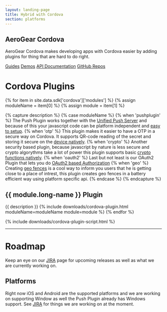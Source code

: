 ```yaml
---
layout: landing-page
title: Hybrid with Cordova
section: platforms
---
```


<article class="push">

  <h1><i class="fa fa-android"></i> AeroGear Cordova</h1>
  <p class="alt">AeroGear Cordova makes developing apps with Cordova easier by adding plugins for thing that are hard to do right.</p>

  <p>
    <a href="/getstarted/guides/" class="btn btn-primary"><i class="fa fa-book"></i> Guides</a>
    <a href="/getstarted/demos/#cordova" class="btn btn-primary"><i class="fa fa-cogs"></i> Demos</a>
    <a href="http://localhost:4000/docs/specs/aerogear-cordova/" class="btn btn-primary"><i class="fa fa-file-text-o"></i> API Documentation</a>
    <a href="https://github.com/aerogear/?query=cordova" class="btn btn-primary"><i class="fa fa-github-alt"></i> GitHub Repos</a>
  </p>

</article><!-- feature -->

# Cordova Plugins

{% for item in site.data.sdk['cordova']['modules'] %}
{% assign moduleName = item[0] %}
{% assign module = item[1] %}

<!-- CAPTURE DESCRIPTION -->
{% capture description %}
{% case moduleName %}
{% when 'pushplugin' %}
The Push Plugin works together with the [Unified Push Server](/docs/unifiedpush/) and because of this your javascript code can be
platform independent and [easy to setup](/docs/guides/aerogear-cordova/AerogearCordovaPush/).
{% when 'otp' %}
This plugin makes it easier to have a OTP in a secure way on Cordova. It supports QR-code reading of the secret and storing it secure on the [device natively](/docs/guides/aerogear-cordova/AerogearCordovaOTP/).
{% when 'crypto' %}
Another security based plugin, because javascript by nature is less secure and crypto algorythms take a lot of power this plugin supports basic [crypto functions natively](/docs/guides/aerogear-cordova/AerogearCordovaCrypto/).
{% when 'oauth2' %}
Last but not least is our OAuth2 Plugin that lets you do [OAuth2 based Authorization](https://github.com/aerogear/aerogear-oauth2-cordova)
{% when 'geo' %}
Creating [geo fences](/docs/specs/aerogear-cordova/geofencing.html) is a cool way to inform you users that he is getting close to a place of intrest, this plugin creates geo fences in a battery efficient way using platform specific api.
{% endcase %}
{% endcapture %}
<!-- END DESCRIPTION -->

## <i class="fa {{ site.data.modules[module.module]['icon'] }}"></i> {{ module.long-name }} Plugin
{{ description }}
{% include downloads/cordova-plugin.html moduleName=moduleName module=module %}
{% endfor %}

{% include downloads/cordova-plugin-script.html %}

---

# Roadmap
Keep an eye on our [JIRA](https://jira.jboss.org/browse/AGCORDOVA/?selectedTab=com.atlassian.jira.jira-projects-plugin:roadmap-panel) page for upcoming releases as well as what we are currently working on.

## Platforms
Right now iOS and Android are the supported platforms and we are working on supporting Window as well the Push Plugin already has Windows support. See [JIRA](https://issues.jboss.org/browse/AGCORDOVA) for things we are working on at the moment.
